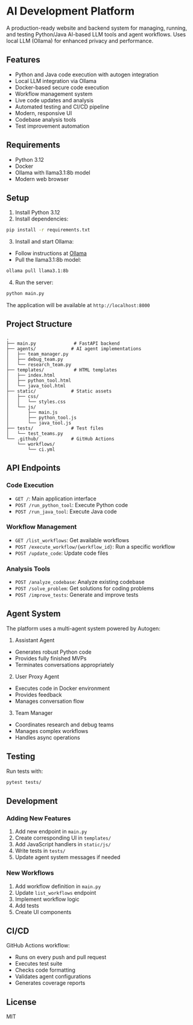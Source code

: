 # AI Development Platform

A production-ready website and backend system for managing, running, and testing Python/Java AI-based LLM tools and agent workflows. Uses local LLM (Ollama) for enhanced privacy and performance.

## Features

- Python and Java code execution with autogen integration
- Local LLM integration via Ollama
- Docker-based secure code execution
- Workflow management system
- Live code updates and analysis
- Automated testing and CI/CD pipeline
- Modern, responsive UI
- Codebase analysis tools
- Test improvement automation

## Requirements

- Python 3.12
- Docker
- Ollama with llama3.1:8b model
- Modern web browser

## Setup

1. Install Python 3.12
2. Install dependencies:
```bash
pip install -r requirements.txt
```

3. Install and start Ollama:
- Follow instructions at [Ollama](https://ollama.ai)
- Pull the llama3.1:8b model:
```bash
ollama pull llama3.1:8b
```

4. Run the server:
```bash
python main.py
```

The application will be available at `http://localhost:8000`

## Project Structure

```
.
├── main.py              # FastAPI backend
├── agents/             # AI agent implementations
│   ├── team_manager.py
│   ├── debug_team.py
│   └── research_team.py
├── templates/           # HTML templates
│   ├── index.html      
│   ├── python_tool.html
│   └── java_tool.html
├── static/             # Static assets
│   ├── css/
│   │   └── styles.css
│   └── js/
│       ├── main.js
│       ├── python_tool.js
│       └── java_tool.js
├── tests/              # Test files
│   └── test_teams.py
└── .github/            # GitHub Actions
    └── workflows/
        └── ci.yml
```

## API Endpoints

### Code Execution
- `GET /`: Main application interface
- `POST /run_python_tool`: Execute Python code
- `POST /run_java_tool`: Execute Java code

### Workflow Management
- `GET /list_workflows`: Get available workflows
- `POST /execute_workflow/{workflow_id}`: Run a specific workflow
- `POST /update_code`: Update code files

### Analysis Tools
- `POST /analyze_codebase`: Analyze existing codebase
- `POST /solve_problem`: Get solutions for coding problems
- `POST /improve_tests`: Generate and improve tests

## Agent System

The platform uses a multi-agent system powered by Autogen:

1. Assistant Agent
- Generates robust Python code
- Provides fully finished MVPs
- Terminates conversations appropriately

2. User Proxy Agent
- Executes code in Docker environment
- Provides feedback
- Manages conversation flow

3. Team Manager
- Coordinates research and debug teams
- Manages complex workflows
- Handles async operations

## Testing

Run tests with:
```bash
pytest tests/
```

## Development

### Adding New Features
1. Add new endpoint in `main.py`
2. Create corresponding UI in `templates/`
3. Add JavaScript handlers in `static/js/`
4. Write tests in `tests/`
5. Update agent system messages if needed

### New Workflows
1. Add workflow definition in `main.py`
2. Update `list_workflows` endpoint
3. Implement workflow logic
4. Add tests
5. Create UI components

## CI/CD

GitHub Actions workflow:
- Runs on every push and pull request
- Executes test suite
- Checks code formatting
- Validates agent configurations
- Generates coverage reports

## License

MIT

